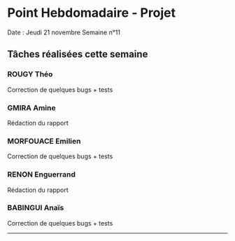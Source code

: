 # Point Hebdomadaire - Projet

Date : Jeudi 21 novembre
Semaine n°11

## Tâches réalisées cette semaine

### ROUGY Théo
Correction de quelques bugs + tests

### GMIRA Amine
Rédaction du rapport

### MORFOUACE Emilien
Correction de quelques bugs + tests

### RENON Enguerrand
Rédaction du rapport

### BABINGUI Anaïs
Correction de quelques bugs + tests

---
